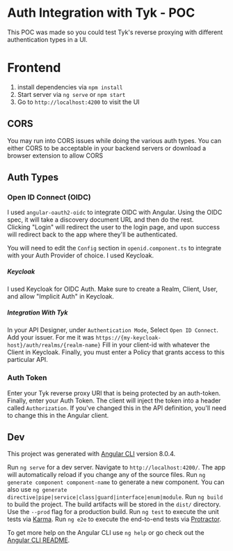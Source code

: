 # Auth Integration with Tyk - POC
This POC was made so you could test Tyk's reverse proxying with different authentication types in a UI.

# Frontend

1. install dependencies via `npm install`
2. Start server via `ng serve` or `npm start`
3. Go to `http://localhost:4200` to visit the UI

## CORS
You may run into CORS issues while doing the various auth types.  You can either CORS to be acceptable in your backend servers or download a browser extension to allow CORS

## Auth Types
### Open ID Connect (OIDC)
I used `angular-oauth2-oidc` to integrate OIDC with Angular.  Using the OIDC spec, it will take a discovery document URL and then do the rest.  
Clicking "Login" will redirect the user to the login page, and upon success will redirect back to the app where they'll be authenticated. 

You will need to edit the `Config` section in `openid.component.ts` to integrate with your Auth Provider of choice.  I used Keycloak.
##### Keycloak
I used Keycloak for OIDC Auth.  Make sure to create a Realm, Client, User, and allow "Implicit Auth" in Keycloak.
##### Integration With Tyk
In your API Designer, under `Authentication Mode`, Select `Open ID Connect`. Add your issuer.  For me it was `https://{my-keycloak-host}/auth/realms/{realm-name}`
Fill in your client-id with whatever the Client in Keycloak.  Finally, you must enter a Policy that grants access to this particular API.

### Auth Token
Enter your Tyk reverse proxy URI that is being protected by an auth-token.  Finally, enter your Auth Token.
The client will inject the token into a header called `Authorization`.  If you've changed this in the API definition, you'll need to change this in the Angular client.

## Dev
This project was generated with [Angular CLI](https://github.com/angular/angular-cli) version 8.0.4.

Run `ng serve` for a dev server. Navigate to `http://localhost:4200/`. The app will automatically reload if you change any of the source files.
Run `ng generate component component-name` to generate a new component. You can also use `ng generate directive|pipe|service|class|guard|interface|enum|module`.
Run `ng build` to build the project. The build artifacts will be stored in the `dist/` directory. Use the `--prod` flag for a production build.
Run `ng test` to execute the unit tests via [Karma](https://karma-runner.github.io).
Run `ng e2e` to execute the end-to-end tests via [Protractor](http://www.protractortest.org/).

To get more help on the Angular CLI use `ng help` or go check out the [Angular CLI README](https://github.com/angular/angular-cli/blob/master/README.md).
